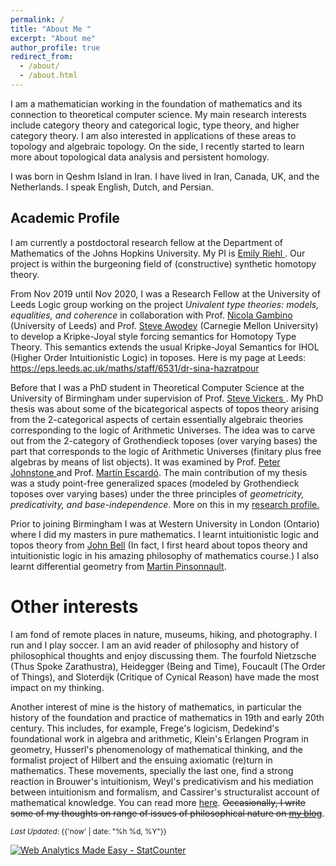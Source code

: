 ```yaml
---
permalink: /
title: "About Me "
excerpt: "About me"
author_profile: true
redirect_from: 
  - /about/
  - /about.html
---
```



I am a mathematician working in the foundation of mathematics and its connection to theoretical computer science. My main research interests include category theory and categorical logic, type theory, and higher category theory. I am also interested in applications of these areas to topology and algebraic topology. On the side, I recently started to learn more about topological data analysis and persistent homology. 

I was born in Qeshm Island in Iran. I have lived in Iran, Canada, UK, and the Netherlands. I speak English, Dutch, and Persian. 	


## Academic Profile

I am currently a postdoctoral research fellow at the Department of Mathematics of the Johns Hopkins University. My PI is <a href="https://math.jhu.edu/~eriehl/" target="_blank"> Emily Riehl </a>. Our project is within the burgeoning field of (constructive) synthetic homotopy theory.

From Nov 2019 until Nov 2020, I was a Research Fellow at the University of Leeds Logic group working on the project <em>Univalent type theories: models, equalities, and coherence</em> in collaboration with Prof. <a href="http://www1.maths.leeds.ac.uk/~pmtng/" target ="_blank"> Nicola Gambino </a>  (University of Leeds) and Prof. <a href="http://www.contrib.andrew.cmu.edu/~awodey/" target ="_blank">Steve Awodey</a> (Carnegie Mellon University) to develop a Kripke-Joyal style forcing semantics for Homotopy Type Theory. This semantics extends the usual Kripke-Joyal Semantics for IHOL (Higher Order Intuitionistic Logic) in toposes. Here is my page at Leeds: https://eps.leeds.ac.uk/maths/staff/6531/dr-sina-hazratpour

Before that I was a PhD student in Theoretical Computer Science at the University of Birmingham under supervision of Prof. <a href="https://www.cs.bham.ac.uk/~sjv/" target ="_blank"> Steve Vickers </a>. My PhD thesis was about some of the bicategorical aspects of topos theory arising from the 2-categorical aspects of certain essentially algebraic theories corresponding to the logic of Arithmetic Universes. The idea was to carve out from the 2-category of Grothendieck toposes (over varying bases) the part that corresponds to the logic of Arithmetic Universes 
(finitary plus free algebras by means of list objects). It was examined by Prof. <a href="https://www.dpmms.cam.ac.uk/person/ptj1000" target ="_blank">  Peter Johnstone </a> and Prof. <a href="https://www.cs.bham.ac.uk/~mhe/" target ="_blank">  Martín Escardó</a>. The main contribution of my thesis was a study point-free generalized spaces (modeled by Grothendieck toposes over varying bases) under the three principles of <em>geometricity, predicativity, and base-independence</em>. More on this in my <a href="/research/" target="_blank">research profile.</a>

Prior to joining Birmingham I was at Western University in London (Ontario) where I did my masters in pure mathematics. I learnt intuitionistic logic and topos theory from <a href="https://www.uwo.ca/philosophy/people/bell.html" target="_blank">John Bell</a> (In fact, I first heard about topos theory and intuitionistic logic in his amazing philosophy of mathematics course.) I also learnt differential geometry from <a href="http://www-home.math.uwo.ca/~mpinson/" target="_blank">Martin Pinsonnault</a>. 



 

Other interests 
======

I am fond of remote places in nature, museums, hiking, and photography. I run and I play soccer. I am an avid reader of philosophy and history of philosophical thoughts and enjoy discussing them. The fourfold Nietzsche (Thus Spoke Zarathustra), Heidegger (Being and Time), Foucault (The Order of Things), and Sloterdijk (Critique of Cynical Reason) have made the most impact on my thinking.  

Another interest of mine is the history of mathematics, in particular the history of the foundation and practice of mathematics in 19th and early 20th century. This includes, for example, Frege's logicism, Dedekind's foundational work in algebra and arithmetic, Klein's Erlangen Program in geometry, Husserl's phenomenology of mathematical thinking, and the formalist project of Hilbert and the ensuing axiomatic (re)turn in mathematics. These movements, specially the last one, find a strong reaction in Brouwer's intuitionism, Weyl's predicativism and his mediation between intuitionism and formalism, and Cassirer's structuralist account of mathematical knowledge. You can read more [here](https://sinhp.github.io/links/#phil-math:reading-list). <strike>Occasionally, I write some of my thoughts on range of issues of philosophical nature on <a href="/year-archive">my blog</a></strike>. 

 

<div class="footer-col footer-col-3">
      <small>
        <em>Last Updated:</em> {{'now' | date: "%h %d, %Y"}}
        </small>        
</div>

<!-- Default Statcounter code for Github page
https://sinhp.github.io/ -->
<script type="text/javascript">
var sc_project=11670804; 
var sc_invisible=0; 
var sc_security="f1158054"; 
var scJsHost = (("https:" == document.location.protocol) ?
"https://secure." : "http://www.");
document.write("<sc"+"ript type='text/javascript' src='" +
scJsHost+
"statcounter.com/counter/counter.js'></"+"script>");
</script>
<noscript><div class="statcounter"><a title="Web Analytics
Made Easy - StatCounter" href="http://statcounter.com/"
target="_blank"><img class="statcounter"
src="//c.statcounter.com/11670804/0/f1158054/0/" alt="Web
Analytics Made Easy - StatCounter"></a></div></noscript>
<!-- End of Statcounter Code -->


